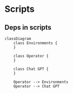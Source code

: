 # Scripts
## Deps in scripts
```mermaid
classDiagram
    class Environments {
    }

    class Operator {
    }

    class Chat GPT {
    }

    Operator --> Environments
    Operator --> Chat GPT
```